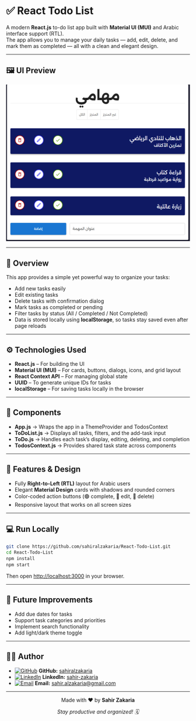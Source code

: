 # ✅ React Todo List

A modern **React.js** to-do list app built with **Material UI (MUI)** and Arabic interface support (RTL).  
The app allows you to manage your daily tasks — add, edit, delete, and mark them as completed — all with a clean and elegant design.

---

## 🖼️ UI Preview

![Screenshot](./src/assets/1.png)

---

## 🚀 Overview

This app provides a simple yet powerful way to organize your tasks:

- Add new tasks easily
- Edit existing tasks
- Delete tasks with confirmation dialog
- Mark tasks as completed or pending
- Filter tasks by status (All / Completed / Not Completed)
- Data is stored locally using **localStorage**, so tasks stay saved even after page reloads

---

## ⚙️ Technologies Used

- **React.js** – For building the UI
- **Material UI (MUI)** – For cards, buttons, dialogs, icons, and grid layout
- **React Context API** – For managing global state
- **UUID** – To generate unique IDs for tasks
- **localStorage** – For saving tasks locally in the browser

---

## 🧩 Components

- **App.js** → Wraps the app in a ThemeProvider and TodosContext
- **ToDoList.js** → Displays all tasks, filters, and the add-task input
- **ToDo.js** → Handles each task’s display, editing, deleting, and completion
- **TodosContext.js** → Provides shared task state across components

---

## 🎨 Features & Design

- Fully **Right-to-Left (RTL)** layout for Arabic users
- Elegant **Material Design** cards with shadows and rounded corners
- Color-coded action buttons (🟢 complete, 🔵 edit, 🔴 delete)
- Responsive layout that works on all screen sizes

---

## 💻 Run Locally

```bash
git clone https://github.com/sahiralzakaria/React-Todo-List.git
cd React-Todo-List
npm install
npm start
```

Then open [http://localhost:3000](http://localhost:3000) in your browser.

---

## 🧠 Future Improvements

- Add due dates for tasks
- Support task categories and priorities
- Implement search functionality
- Add light/dark theme toggle

---

## 👨‍💻 Author

- [![GitHub](https://img.shields.io/badge/GitHub-100000?style=flat&logo=github&logoColor=white)](https://github.com/sahiralzakaria) **GitHub:** [sahiralzakaria](https://github.com/sahiralzakaria)
- [![LinkedIn](https://img.shields.io/badge/LinkedIn-0A66C2?style=flat&logo=linkedin&logoColor=white)](https://www.linkedin.com/in/sahir-zakaria-39873531b) **LinkedIn:** [sahir-zakaria](https://www.linkedin.com/in/sahir-zakaria-39873531b)
- [![Email](https://img.shields.io/badge/Email-D14836?style=flat&logo=gmail&logoColor=white)](mailto:sahir.alzakaria@gmail.com) **Email:** sahir.alzakaria@gmail.com

---

<div align="center">
  <p>Made with ❤️ by <strong>Sahir Zakaria</strong></p>
  <p><em>Stay productive and organized! 🗓️</em></p>
</div>
